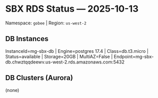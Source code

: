 # SBX RDS Status — 2025-10-13
Namespace: `gobee`  |  Region: `us-west-2`

## DB Instances
InstanceId=mg-sbx-db | Engine=postgres 17.4 | Class=db.t3.micro | Status=available | Storage=20GB | MultiAZ=False | Endpoint=mg-sbx-db.chwztqqdeewv.us-west-2.rds.amazonaws.com:5432

## DB Clusters (Aurora)
(none)
